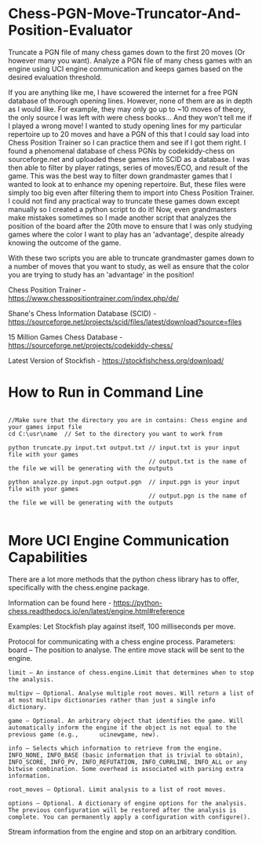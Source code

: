 # Chess-PGN-Move-Truncator-And-Position-Evaluator
Truncate a PGN file of many chess games down to the first 20 moves (Or however many you want). Analyze a PGN file of many chess games with an engine using UCI engine communication and keeps games based on the desired evaluation threshold.

If you are anything like me, I have scowered the internet for a free PGN database of thorough opening lines. However, none of them are as in depth as I would like.
For example, they may only go up to ~10 moves of theory, the only source I was left with were chess books... And they won't tell me if I played a wrong move! I wanted to study opening lines for my particular repertoire up to 20 moves and have a PGN of this that I could say load into Chess Position Trainer so I can practice them and see if I got them right. I found a phenomenal database of chess PGNs by codekiddy-chess on sourceforge.net and uploaded these games into SCID as a database. I was then able to filter by player ratings, series of moves/ECO, and result of the game. This was the best way to filter down grandmaster games that I wanted to look at to enhance my opening repertoire. But, these files were simply too big even after filtering them to import into Chess Position Trainer. I could not find any practical way to truncate these games down except manually so I created a python script to do it! Now, even grandmasters make mistakes sometimes so I made another script that analyzes the position of the board after the 20th move to ensure that I was only studying games where the color I want to play has an 'advantage', despite already knowing the outcome of the game.

With these two scripts you are able to truncate grandmaster games down to a number of moves that you want to study, as well as ensure that the color you are trying to study has an 'advantage' in the position!

Chess Position Trainer - https://www.chesspositiontrainer.com/index.php/de/

Shane's Chess Information Database (SCID) - https://sourceforge.net/projects/scid/files/latest/download?source=files

15 Million Games Chess Database - https://sourceforge.net/projects/codekiddy-chess/

Latest Version of Stockfish - https://stockfishchess.org/download/

# How to Run in Command Line
```

//Make sure that the directory you are in contains: Chess engine and your games input file
cd C:\usr\name  // Set to the directory you want to work from

python truncate.py input.txt output.txt // input.txt is your input file with your games
                                        // output.txt is the name of the file we will be generating with the outputs

python analyze.py input.pgn output.pgn  // input.pgn is your input file with your games
                                        // output.pgn is the name of the file we will be generating with the outputs
                                        
```

# More UCI Engine Communication Capabilities
There are a lot more methods that the python chess library has to offer, specifically with the chess.engine package.

Information can be found here - https://python-chess.readthedocs.io/en/latest/engine.html#reference

Examples:
Let Stockfish play against itself, 100 milliseconds per move.

Protocol for communicating with a chess engine process.
    Parameters:
    board – The position to analyse. The entire move stack will be sent to the engine.

    limit – An instance of chess.engine.Limit that determines when to stop the analysis.

    multipv – Optional. Analyse multiple root moves. Will return a list of at most multipv dictionaries rather than just a single info dictionary.

    game – Optional. An arbitrary object that identifies the game. Will automatically inform the engine if the object is not equal to the previous game (e.g.,      ucinewgame, new).

    info – Selects which information to retrieve from the engine. INFO_NONE, INFO_BASE (basic information that is trivial to obtain), INFO_SCORE, INFO_PV, INFO_REFUTATION, INFO_CURRLINE, INFO_ALL or any bitwise combination. Some overhead is associated with parsing extra information.

    root_moves – Optional. Limit analysis to a list of root moves.

    options – Optional. A dictionary of engine options for the analysis. The previous configuration will be restored after the analysis is complete. You can permanently apply a configuration with configure().
    
Stream information from the engine and stop on an arbitrary condition.

